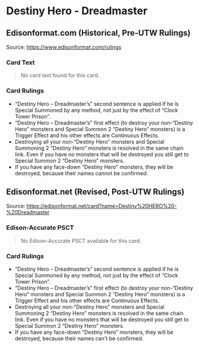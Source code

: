 # Destiny Hero - Dreadmaster

## Edisonformat.com (Historical, Pre-UTW Rulings)

Source: https://www.edisonformat.com/rulings

### Card Text

> No card text found for this card.

### Card Rulings

*   “Destiny Hero – Dreadmaster’s” second sentence is applied if he is Special Summoned by any method, not just by the effect of “Clock Tower Prison”.
*   “Destiny Hero – Dreadmaster’s” first effect (to destroy your non-“Destiny Hero” monsters and Special Summon 2 “Destiny Hero” monsters) is a Trigger Effect and his other effects are Continuous Effects.
*   Destroying all your non-“Destiny Hero” monsters and Special Summoning 2 “Destiny Hero” monsters is resolved in the same chain link. Even if you have no monsters that will be destroyed you still get to Special Summon 2 “Destiny Hero” monsters.
*   If you have any face-down “Destiny Hero” monsters, they will be destroyed, because their names cannot be confirmed.

## Edisonformat.net (Revised, Post-UTW Rulings)

Source: https://edisonformat.net/card?name=Destiny%20HERO%20-%20Dreadmaster

### Edison-Accurate PSCT

> No Edison-Accurate PSCT available for this card.

### Card Rulings

*   “Destiny Hero – Dreadmaster’s” second sentence is applied if he is Special Summoned by any method, not just by the effect of “Clock Tower Prison”.
*   “Destiny Hero – Dreadmaster’s” first effect (to destroy your non-“Destiny Hero” monsters and Special Summon 2 “Destiny Hero” monsters) is a Trigger Effect and his other effects are Continuous Effects.
*   Destroying all your non-“Destiny Hero” monsters and Special Summoning 2 “Destiny Hero” monsters is resolved in the same chain link. Even if you have no monsters that will be destroyed you still get to Special Summon 2 “Destiny Hero” monsters.
*   If you have any face-down “Destiny Hero” monsters, they will be destroyed, because their names can't be confirmed.
            